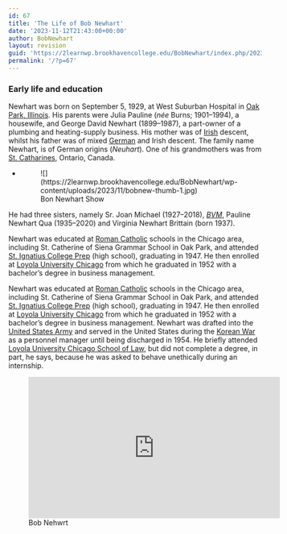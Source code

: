 ```yaml
---
id: 67
title: 'The Life of Bob Newhart'
date: '2023-11-12T21:43:00+00:00'
author: BobNewhart
layout: revision
guid: 'https://2learnwp.brookhavencollege.edu/BobNewhart/index.php/2023/11/12/15-revision-v1/'
permalink: '/?p=67'
---
```


### Early life and education

Newhart was born on September 5, 1929, at West Suburban Hospital in [Oak Park, Illinois](https://en.wikipedia.org/wiki/Oak_Park,_Illinois). His parents were Julia Pauline (*née* Burns; 1901–1994), a housewife, and George David Newhart (1899–1987), a part-owner of a plumbing and heating-supply business. His mother was of [Irish](https://en.wikipedia.org/wiki/Irish_Americans) descent, whilst his father was of mixed [German](https://en.wikipedia.org/wiki/German_Americans) and Irish descent. The family name Newhart, is of German origins (*Neuhart*). One of his grandmothers was from [St. Catharines](https://en.wikipedia.org/wiki/St._Catharines), Ontario, Canada.

- <figure>![](https://2learnwp.brookhavencollege.edu/BobNewhart/wp-content/uploads/2023/11/bobnew-thumb-1.jpg)<figcaption>Bon Newhart Show</figcaption></figure>

He had three sisters, namely Sr. Joan Michael (1927–2018), *[BVM](https://en.wikipedia.org/wiki/Sisters_of_Charity_of_the_Blessed_Virgin_Mary)*, Pauline Newhart Qua (1935–2020) and Virginia Newhart Brittain (born 1937).

Newhart was educated at [Roman Catholic](https://en.wikipedia.org/wiki/Roman_Catholic_Church) schools in the Chicago area, including St. Catherine of Siena Grammar School in Oak Park, and attended [St. Ignatius College Prep](https://en.wikipedia.org/wiki/St._Ignatius_College_Prep) (high school), graduating in 1947. He then enrolled at [Loyola University Chicago](https://en.wikipedia.org/wiki/Loyola_University_Chicago) from which he graduated in 1952 with a bachelor’s degree in business management.

Newhart was educated at [Roman Catholic](https://en.wikipedia.org/wiki/Roman_Catholic_Church) schools in the Chicago area, including St. Catherine of Siena Grammar School in Oak Park, and attended [St. Ignatius College Prep](https://en.wikipedia.org/wiki/St._Ignatius_College_Prep) (high school), graduating in 1947. He then enrolled at [Loyola University Chicago](https://en.wikipedia.org/wiki/Loyola_University_Chicago) from which he graduated in 1952 with a bachelor’s degree in business management. Newhart was drafted into the [United States Army](https://en.wikipedia.org/wiki/United_States_Army) and served in the United States during the [Korean War](https://en.wikipedia.org/wiki/Korean_War) as a personnel manager until being discharged in 1954. He briefly attended [Loyola University Chicago School of Law](https://en.wikipedia.org/wiki/Loyola_University_Chicago_School_of_Law), but did not complete a degree, in part, he says, because he was asked to behave unethically during an internship.

<figure class="wp-block-embed-youtube wp-block-embed is-type-video is-provider-youtube wp-embed-aspect-16-9 wp-has-aspect-ratio"><div class="wp-block-embed__wrapper"><iframe allow="accelerometer; autoplay; clipboard-write; encrypted-media; gyroscope; picture-in-picture; web-share" allowfullscreen="" frameborder="0" height="281" loading="lazy" src="https://www.youtube.com/embed/Ex4DTc12J5k?feature=oembed" title="The Button-Down Mind of Bob Newhart" width="500"></iframe></div><figcaption>Bob Nehwrt</figcaption></figure>